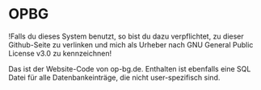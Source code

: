 # OPBG
!Falls du dieses System benutzt, so bist du dazu verpflichtet, zu dieser Github-Seite zu verlinken und mich als Urheber nach GNU General Public License v3.0 zu kennzeichnen!

Das ist der Website-Code von op-bg.de. Enthalten ist ebenfalls eine SQL Datei für alle Datenbankeinträge, die nicht user-spezifisch sind.
